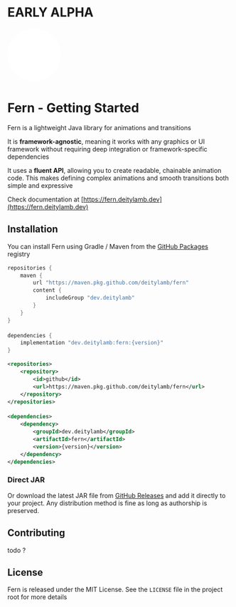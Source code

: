 
# EARLY ALPHA

<img src="./docs/assets/fern-white.svg" width="120px" style="border-radius: 200px; display: inline;">

# Fern - Getting Started

Fern is a lightweight Java library for animations and transitions

It is **framework-agnostic**, meaning it works with any graphics or UI framework without requiring deep integration or framework-specific dependencies

It uses a **fluent API**, allowing you to create readable, chainable animation code. This makes defining complex animations and smooth transitions both simple and expressive

Check documentation at [https://fern.deitylamb.dev](https://fern.deitylamb.dev)

## Installation

You can install Fern using Gradle / Maven from the [GitHub Packages](https://github.com/deitylamb/fern/packages) registry


```groovy
repositories {
    maven {
        url "https://maven.pkg.github.com/deitylamb/fern"
        content {
            includeGroup "dev.deitylamb"
        }
    }
}

dependencies {
    implementation "dev.deitylamb:fern:{version}"
}
```

```xml
<repositories>
    <repository>
        <id>github</id>
        <url>https://maven.pkg.github.com/deitylamb/fern</url>
    </repository>
</repositories>

<dependencies>
    <dependency>
        <groupId>dev.deitylamb</groupId>
        <artifactId>fern</artifactId>
        <version>{version}</version>
    </dependency>
</dependencies>
```

### Direct JAR


Or download the latest JAR file from [GitHub Releases](https://github.com/deitylamb/fern/releases) and add it directly to your project. Any distribution method is fine as long as authorship is preserved.

## Contributing

todo ?

## License

Fern is released under the MIT License. See the `LICENSE` file in the project root for more details
